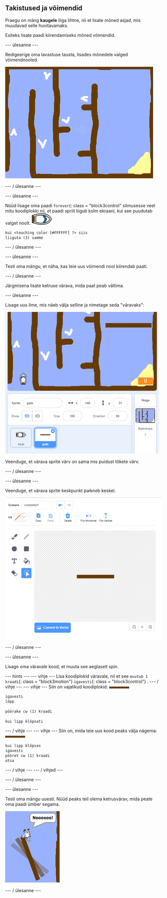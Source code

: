 ## Takistused ja võimendid

Praegu on mäng **kaugele** liiga lihtne, nii et lisate mõned asjad, mis muudavad selle huvitavamaks.

Esiteks lisate paadi kiirendamiseks mõned võimendid.

\--- ülesanne \---

Redigeerige oma lavastuse tausta, lisades mõnedele valged võimendnooled.

![ekraanipilt](images/boat-boost.png)

\--- / ülesanne \---

\--- ülesanne \---

Nüüd lisage oma paadi `forever`{: class = "block3control" silmusesse veel mitu koodiplokki nii, et paadi spriit liigub kolm ekraani, kui see puudutab valget noolt. ![paadi-sprite](images/boat_resize.png)

```blocks3
kui <touching color [#FFFFFF] ?> siis
liiguta (3) samme

```

\--- / ülesanne \---

\--- ülesanne \---

Testi oma mängu, et näha, kas teie uus võimendi nool kiirendab paati.

\--- / ülesanne \---

Järgmisena lisate ketruse värava, mida paat peab vältima.

\--- ülesanne \---

Lisage uus ilme, mis näeb välja selline ja nimetage seda "väravaks":

![ekraanipilt](images/boat-gate.png)

Veenduge, et värava sprite värv on sama mis puidust tõkete värv.

\--- / ülesanne \---

\--- ülesanne \---

Veenduge, et värava sprite keskpunkt paikneb keskel.

![ekraanipilt](images/boat-center.png)

\--- / ülesanne \---

\--- ülesanne \---

Lisage oma väravale kood, et muuta see aeglaselt spin.

\--- hints \--- \--- vihje \--- Lisa koodiplokid väravale, nii et see `muutub 1 kraadi`{: class = "block3motion"} `igavesti`{: class = "block3control"} . \--- / vihje \--- \--- vihje \--- Siin on vajalikud koodiplokid: ![värav](images/gate.png)

```blocks3
igavesti
lõpp

pöörake cw (1) kraadi

kui lipp klõpsati
```

\--- / vihje \--- \--- vihje \--- Siin on, mida teie uus kood peaks välja nägema: ![värav](images/gate.png)

```blocks3
kui lipp klõpsas
igavesti
pööret cw (1) kraadi
otsa
```

\--- / vihje \--- \--- / vihjed \---

\--- / ülesanne \---

\--- ülesanne \---

Testi oma mängu uuesti. Nüüd peaks teil olema ketrusvärav, mida peate oma paadi ümber segama.

![ekraanipilt](images/boat-gate-test.png)

\--- / ülesanne \---
